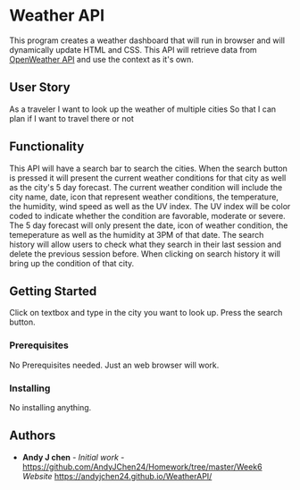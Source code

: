 # Weather API

This program creates a weather dashboard that will run in browser and will dynamically update HTML and CSS. This API will retrieve data from [OpenWeather API](https://openweathermap.org/api) and use the context as it's own. 

## User Story

As a traveler 
I want to look up the weather of multiple cities
So that I can plan if I want to travel there or not

## Functionality
This API will have a search bar to search the cities. When the search button is pressed it will present the current weather conditions for that city as well as the city's 5 day forecast. The current weather condition will include the city name, date, icon that represent weather conditions, the temperature, the humidity, wind speed as well as the UV index. The UV index will be color coded to indicate whether the condition are favorable, moderate or severe. The 5 day forecast will only present the date, icon of weather condition, the temeperature as well as the humidity at 3PM of that date. The search history will allow users to check what they search in their last session and delete the previous session before. When clicking on search history it will bring up the condition of that city.  

## Getting Started

Click on textbox and type in the city you want to look up. Press the search button.

### Prerequisites

No Prerequisites needed. Just an web browser will work.

### Installing

No installing anything.

## Authors

* **Andy J chen** - *Initial work* - https://github.com/AndyJChen24/Homework/tree/master/Week6
*Website* https://andyjchen24.github.io/WeatherAPI/

